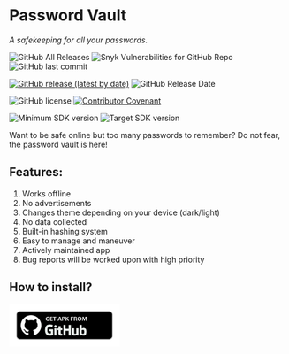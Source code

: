 # Password Vault
<i>A safekeeping for all your passwords.</i>

![GitHub All Releases](https://img.shields.io/github/downloads/W-Laboratories/PasswordVault/total)
![Snyk Vulnerabilities for GitHub Repo](https://img.shields.io/snyk/vulnerabilities/github/W-Laboratories/PasswordVault)
![GitHub last commit](https://img.shields.io/github/last-commit/W-Laboratories/PasswordVault)

[![GitHub release (latest by date)](https://img.shields.io/github/v/release/W-Laboratories/PasswordVault)](https://github.com/W-Laboratories/PasswordVault/releases/tag/v1.0-beta)
![GitHub Release Date](https://img.shields.io/github/release-date/W-Laboratories/PasswordVault)

![GitHub license](https://img.shields.io/github/license/W-Laboratories/PasswordVault)
[![Contributor Covenant](https://img.shields.io/badge/Contributor%20Covenant-2.1-4baaaa.svg)](code_of_conduct.md)

![Minimum SDK version](https://img.shields.io/badge/minimum%20sdk%20version-Lollipop%20(API%2021)-brightgreen)
![Target SDK version](https://img.shields.io/badge/target%20SDK%20version-Android%2012%20(API%2032)-brightgreen)

Want to be safe online but too many passwords to remember? Do not fear, the password vault is here!

## Features:
1. Works offline
2. No advertisements
3. Changes theme depending on your device (dark/light)
4. No data collected
5. Built-in hashing system
6. Easy to manage and maneuver
7. Actively maintained app
8. Bug reports will be worked upon with high priority

## How to install?

<a href="https://github.com/W-Laboratories/PasswordVault/tree/master/releases/apk"><img src="github.png" alt="Download from Github icon" width="200"/></a>
